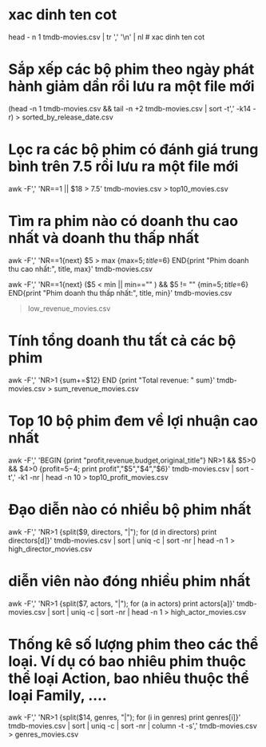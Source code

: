 # xac dinh ten cot
head - n 1 tmdb-movies.csv | tr ',' '\n' | nl # xac dinh ten cot

# Sắp xếp các bộ phim theo ngày phát hành giảm dần rồi lưu ra một file mới
(head -n 1 tmdb-movies.csv && tail -n +2 tmdb-movies.csv | sort -t',' -k14 -r) > sorted_by_release_date.csv

# Lọc ra các bộ phim có đánh giá trung bình trên 7.5 rồi lưu ra một file mới
awk -F',' 'NR==1 || $18 > 7.5' tmdb-movies.csv > top10_movies.csv

# Tìm ra phim nào có doanh thu cao nhất và doanh thu thấp nhất
awk -F',' 'NR==1{next} $5 > max {max=$5; title=$6} END{print "Phim doanh thu cao nhất:", title, max}' tmdb-movies.csv 

awk -F',' 'NR==1{next} ($5 < min || min=="" ) && $5 != "" {min=$5; title=$6} END{print "Phim doanh thu thấp nhất:", title, min}' tmdb-movies.csv
 > low_revenue_movies.csv 

# Tính tổng doanh thu tất cả các bộ phim
awk -F',' 'NR>1 {sum+=$12} END {print "Total revenue: " sum}' tmdb-movies.csv > sum_revenue_movies.csv 

 # Top 10 bộ phim đem về lợi nhuận cao nhất
awk -F',' 'BEGIN {print "profit,revenue,budget,original_title"} NR>1 && $5>0 && $4>0 {profit=$5-$4; print profit","$5","$4","$6}' tmdb-movies.csv | 
sort -t',' -k1 -nr | head -n 10 > top10_profit_movies.csv 

# Đạo diễn nào có nhiều bộ phim nhất
awk -F',' 'NR>1 {split($9, directors, "|"); for (d in directors) print directors[d]}' tmdb-movies.csv | sort | uniq -c | sort -nr | head -n 1 > high_director_movies.csv
# diễn viên nào đóng nhiều phim nhất
awk -F',' 'NR>1 {split($7, actors, "|"); for (a in actors) print actors[a]}' tmdb-movies.csv | sort | uniq -c | sort -nr | head -n 1 > high_actor_movies.csv

 # Thống kê số lượng phim theo các thể loại. Ví dụ có bao nhiêu phim thuộc thể loại Action, bao nhiêu thuộc thể loại Family, ….
awk -F',' 'NR>1 {split($14, genres, "|"); for (i in genres) print genres[i]}' tmdb-movies.csv | sort | uniq -c | sort -nr | column -t -s',' tmdb-movies.csv > genres_movies.csv
